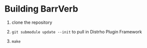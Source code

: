 Building BarrVerb
=================

1. clone the repository

2. `git submodule update --init` to pull in Distrho Plugin Framework

3. `make`

